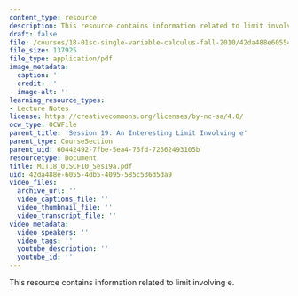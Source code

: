 ```yaml
---
content_type: resource
description: This resource contains information related to limit involving e.
draft: false
file: /courses/18-01sc-single-variable-calculus-fall-2010/42da488e60554db54095585c536d5da9_MIT18_01SCF10_Ses19a.pdf
file_size: 137925
file_type: application/pdf
image_metadata:
  caption: ''
  credit: ''
  image-alt: ''
learning_resource_types:
- Lecture Notes
license: https://creativecommons.org/licenses/by-nc-sa/4.0/
ocw_type: OCWFile
parent_title: 'Session 19: An Interesting Limit Involving e'
parent_type: CourseSection
parent_uid: 60442492-7fbe-5ea4-76fd-72662493105b
resourcetype: Document
title: MIT18_01SCF10_Ses19a.pdf
uid: 42da488e-6055-4db5-4095-585c536d5da9
video_files:
  archive_url: ''
  video_captions_file: ''
  video_thumbnail_file: ''
  video_transcript_file: ''
video_metadata:
  video_speakers: ''
  video_tags: ''
  youtube_description: ''
  youtube_id: ''
---
```

This resource contains information related to limit involving e.